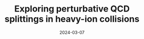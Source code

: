 ---
authors: ["Adam Takacs"]
title: "Exploring perturbative QCD splittings in heavy-ion collisions"
publication: "**seminar** at CERN TH Heavy Ion Coffee, Geneva, Switzerland"
date: "2024-03-07"
featured: true

links:
- name: indico
  icon: academicons/indico
  url: https://indico.cern.ch/event/1388046

projects:
- internal-project

slides: example
---